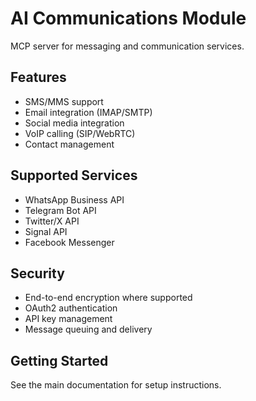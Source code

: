 # AI Communications Module

MCP server for messaging and communication services.

## Features
- SMS/MMS support
- Email integration (IMAP/SMTP)
- Social media integration
- VoIP calling (SIP/WebRTC)
- Contact management

## Supported Services
- WhatsApp Business API
- Telegram Bot API
- Twitter/X API
- Signal API
- Facebook Messenger

## Security
- End-to-end encryption where supported
- OAuth2 authentication
- API key management
- Message queuing and delivery

## Getting Started
See the main documentation for setup instructions.